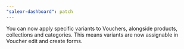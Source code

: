 ```yaml
---
"saleor-dashboard": patch
---
```


You can now apply specific variants to Vouchers, alongside products, collections and categories. This means variants are now assignable in Voucher edit and create forms.
